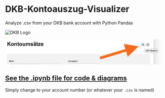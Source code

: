 # DKB-Kontoauszug-Visualizer
Analyze .csv from your DKB bank account with Python Pandas

![DKB Logo](http://upload.wikimedia.org/wikipedia/commons/thumb/f/f0/Deutsche-Kreditbank-AG-Logo.svg/200px-Deutsche-Kreditbank-AG-Logo.svg.png)

![csv Export](csv_export_DKB.png)


## [See the .ipynb file for code & diagrams](https://github.com/balzer82/DKB-Kontoauszug-Visualizer/blob/master/DKB-Kontoauszug-Visualizer.ipynb)

Simply change to your account number (or whatever your `.csv` is named)

